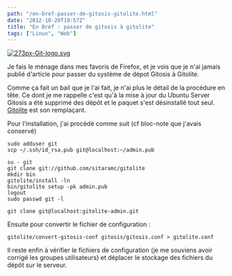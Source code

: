 ```yaml
---
path: "/en-bref-passer-de-gitosis-gitolite.html"
date: "2012-10-20T19:57Z"
title: "En Bref : passer de gitosis à gitolite"
tags: ["Linux", "Web"]
---
```


[![273px-Git-logo.svg](http://lh3.ggpht.com/-CPwwhzq6fz0/UILv9SiDzfI/AAAAAAAAARM/wkWIJWT7gwk/273px-Git-logo.svg_thumb%25255B3%25255D.png?imgmax=800 "273px-Git-logo.svg")](http://lh6.ggpht.com/-5bw8v6gOxqg/UILv8YeGPuI/AAAAAAAAARI/H19G98dSoDY/s1600-h/273px-Git-logo.svg%25255B5%25255D.png)

Je fais le ménage dans mes favoris de Firefox, et je vois que je n'ai jamais publié d'article pour passer du système de dépot Gitosis à Gitolite.

Comme ça fait un bail que je l'ai fait, je n'ai plus le détail de la procédure en tête. Ce dont je me rappelle c'est qu'à la mise à jour du Ubuntu Server Gitosis a été supprimé des dépôt et le paquet s'est désinstallé tout seul. [Gitolite](http://doc.ubuntu-fr.org/gitolite) est son remplaçant.

Pour l'installation, j'ai procédé comme suit (cf bloc-note que j'avais conservé)

```
sudo adduser git
scp ~/.ssh/id_rsa.pub git@localhost:~/admin.pub

su - git
git clone git://github.com/sitaramc/gitolite
mkdir bin
gitolite/install -ln
bin/gitolite setup -pk admin.pub
logout
sudo passwd git -l

git clone git@localhost:gitolite-admin.git
```

Ensuite pour convertir le fichier de configuration :

```
gitolite/convert-gitosis-conf gitosis/gitosis.conf > gitolite.conf
```

Il reste enfin à vérifier le fichiers de configuration (je me souviens avoir corrigé les groupes utilisateurs) et déplacer le stockage des fichiers du dépôt sur le serveur.
